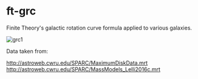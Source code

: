 # ft-grc
Finite Theory's galactic rotation curve formula applied to various galaxies.

![grc1](https://user-images.githubusercontent.com/13325028/183821226-5b24dd13-d6ad-48c3-bf34-c4a8a74d8e2c.png)

Data taken from:

http://astroweb.cwru.edu/SPARC/MaximumDiskData.mrt
http://astroweb.cwru.edu/SPARC/MassModels_Lelli2016c.mrt
